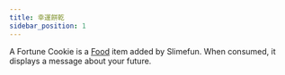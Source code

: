 ```yaml
---
title: 幸運餅乾
sidebar_position: 1
---
```


A Fortune Cookie is a [Food](Food.md) item added by Slimefun. When consumed, it displays a message about your future.
